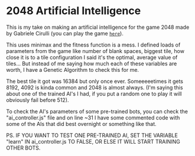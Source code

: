 # 2048 Artificial Intelligence

This is my take on making an artificial intelligence for the game 2048 made by Gabriele Cirulli (you can play the game [```here```](https://gabrielecirulli.github.io/2048/)).

This uses minimax and the fitness function is a mess. I defined loads of parameters from the game like number of blank spaces, biggest tile, how close it is to a tile configuration I said it's the optimal, average value of tiles... But instead of me saying how much each of these variables are worth, I have a Genetic Algorithm to check this for me.

The best tile it got was 16384 but only once ever. Someeeeetimes it gets 8192, 4092 is kinda common and 2048 is almost always. (I'm saying this about one of the trained AI's I had, if you put a random one to play it will obviously fail before 512).

To check the AI's parameters of some pre-trained bots, you can check the "ai_controller.js" file and on line ~31 I have some commented code with some of the AIs that did best overnight or something like that.

PS. IF YOU WANT TO TEST ONE PRE-TRAINED AI, SET THE VARIABLE "learn" IN ai_controller.js TO FALSE, OR ELSE IT WILL START TRAINING OTHER BOTS.
